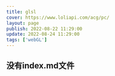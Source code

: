 ```yaml
---
title: glsl
cover: https://www.loliapi.com/acg/pc/
layout: page
publish: 2022-08-22 11:29:00
update: 2022-08-24 11:29:00
tags: ['webGL']
---
```


## 没有index.md文件
